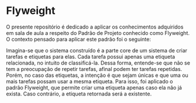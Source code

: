 # Flyweight
<div>
  <p>O presente repositório é dedicado a aplicar os conhecimentos adquiridos em sala de aula a respeito do Padrão de Projeto conhecido como Flyweight. O contexto pensado para aplicar este padrão foi o seguinte:</p>

  <p>Imagina-se que o sistema construído é a parte core de um sistema de criar tarefas e etiquetas para elas. Cada tarefa possui apenas uma etiqueta relacionada, no intuito de classificá-la. Dessa forma, entende-se que não se tem a preocupação de repetir tarefas, afinal podem ter tarefas repetidas. Porém, no caso das etiquetas, a intenção é que sejam únicas e que uma ou mais tarefas possam usar a mesma etiqueta. Para isso, foi aplicado o padrão Flyweight, que permite criar uma etiqueta apenas caso ela não já exista. Caso contrário, a etiqueta retornada será a existente.</p>
</div>